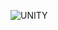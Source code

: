 ![UNITY](https://img.shields.io/badge/UNITY-000000.svg?&style=for-the-badge&logo=unity&logoColor=white)
